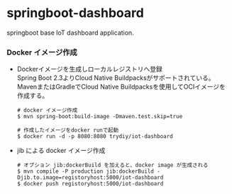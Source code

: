 springboot-dashboard
===============

springboot base IoT dashboard application.

### Docker イメージ作成
- Dockerイメージを生成しローカルレジストリへ登録  
  Spring Boot 2.3よりCloud Native Buildpacksがサポートされている。  
  MavenまたはGradleでCloud Native Buildpacksを使用してOCIイメージを作成する。
  ```
  # docker イメージ作成
  $ mvn spring-boot:build-image -Dmaven.test.skip=true
  
  # 作成したイメージをdocker runで起動
  $ docker run -d -p 8080:8080 trydiy/iot-dashboard
  ```

- jib による docker イメージ作成
  ```
  # オプション jib:dockerBuild を加えると、docker image が生成される
  $ mvn compile -P production jib:dockerBuild -Djib.to.image=registoryhost:5000/iot-dashboard
  $ docker push registoryhost:5000/iot-dashboard
  ```
